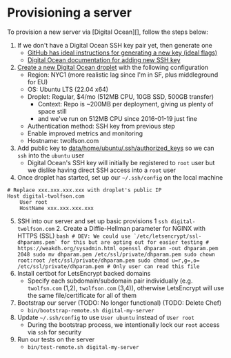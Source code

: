 # Provisioning a server
To provision a new server via [Digital Ocean][], follow the steps below:

1. If we don't have a Digital Ocean SSH key pair yet, then generate one
    - [GitHub has ideal instructions for generating a new key (ideal flags)](https://docs.github.com/en/authentication/connecting-to-github-with-ssh/generating-a-new-ssh-key-and-adding-it-to-the-ssh-agent)
    - [Digital Ocean documentation for adding new SSH key](https://docs.digitalocean.com/products/droplets/how-to/add-ssh-keys/to-team/)
2. [Create a new Digital Ocean droplet][create-droplet] with the following configuration
    - Region: NYC1 (more realistic lag since I'm in SF, plus middleground for EU)
    - OS: Ubuntu LTS (22.04 x64)
    - Droplet: Regular, $4/mo (512MB CPU, 10GB SSD, 500GB transfer)
        - Context: Repo is ~200MB per deployment, giving us plenty of space still
        - and we've run on 512MB CPU since 2016-01-19 just fine
    - Authentication method: SSH key from previous step
    - Enable improved metrics and monitoring
    - Hostname: twolfson.com
3. Add public key to [data/home/ubuntu/.ssh/authorized_keys][] so we can `ssh` into the `ubuntu` user
    - Digital Ocean's SSH key will initially be registered to `root` user but we dislike having direct SSH access into a `root` user
4. Once droplet has started, set up our `~/.ssh/config` on the local machine

```
# Replace xxx.xxx.xxx.xxx with droplet's public IP
Host digital-twolfson.com
    User root
    HostName xxx.xxx.xxx.xxx
```

5. SSH into our server and set up basic provisions
    1 `ssh digital-twolfson.com`
    2. Create a Diffie-Hellman parameter for NGINX with HTTPS (SSL)
        ```bash
        # DEV: We could use `/etc/letsencrypt/ssl-dhparams.pem` for this but are opting out for easier testing
        # https://weakdh.org/sysadmin.html
        openssl dhparam -out dhparam.pem 2048
        sudo mv dhparam.pem /etc/ssl/private/dhparam.pem
        sudo chown root:root /etc/ssl/private/dhparam.pem
        sudo chmod u=r,g=,o= /etc/ssl/private/dhparam.pem # Only user can read this file
        ```
6. Install certbot for LetsEncrypt backed domains
    - Specify each subdomain/subdomain pair individually (e.g. `twolfsn.com` (1,2), `twolfson.com` (3,4)), otherwise LetsEncrypt will use the same file/certificate for all of them
7. Bootstrap our server (TODO: No longer functional) (TODO: Delete Chef)
    - `bin/bootstrap-remote.sh digital-my-server`
8. Update `~/.ssh/config` to use `User ubuntu` instead of `User root`
    - During the bootstrap process, we intentionally lock our `root` access via `ssh` for security
9. Run our tests on the server
    - `bin/test-remote.sh digital-my-server`

[create-droplet]: https://cloud.digitalocean.com/droplets
[data/home/ubuntu/.ssh/authorized_keys]: ../data/home/ubuntu/.ssh/authorized_keys
